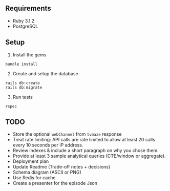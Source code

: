 ## Requirements

* Ruby 3.1.2
* PostgreSQL

## Setup

1. Install the gems

```
bundle install
```

2. Create and setup the database

```
rails db:create
rails db:migrate
```

3. Run tests

```
rspec
```

## TODO

- Store the optional `webChannel` from `tvmaze` response
- Treat rate limiting: API calls are rate limited to allow at least 20 calls every 10 seconds per IP address.
- Review indexes & include a short paragraph on why you chose them.
- Provide at least 3 sample analytical queries (CTE/window or aggregate).
- Deployment plan
- Update Readme (Trade-off notes + decisions)
- Schema diagram (ASCII or PNG)
- Use Redis for cache
- Create a presenter for the episode Json
